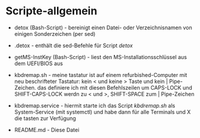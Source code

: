 # Scripte-allgemein

- detox (Bash-Script) - bereinigt einen Datei- oder Verzeichnisnamen von einigen Sonderzeichen (per sed)

- .detox - enthält die sed-Befehle für Script _detox_

- getMS-InstKey (Bash-Script) - liest den MS-Installationsschlüssel aus dem UEFI/BIOS aus

- kbdremap.sh - meine tastatur ist auf einem refurbished-Computer mit neu beschrifteter Tastatur:
kein < und keine > Taste und kein | Pipe-Zeichen. das definiere ich mit diesen Befehlszeilen um
CAPS-LOCK und SHIFT-CAPS-LOCK werdn zu < und >, SHIFT-SPACE zum | Pipe-Zeichen

- kbdremap.service - hiermit starte ich das Script _kbdremap.sh_  als System-Service (mit systemctl) und
habe dann für alle Terminals und X die tasten zur Verfügung

- README.md - Diese Datei
